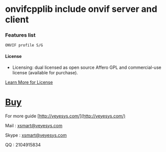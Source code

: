 # onvifcpplib include onvif server and client #

### Features list ###
	ONVIF profile S/G

#### License ####
* Licensing: dual licensed as open source Affero GPL and commercial-use license (available for purchase).


[Learn More for License](https://www.gitbook.com/book/xsmart/rapidvmsusermanual/details)

# [Buy](http://veyesys.com/index.html#license) #


For more guide
[http://veyesys.com/](http://veyesys.com/)

Mail  : [xsmart@veyesys.com](xsmart@veyesys.com)

Skype : xsmart@veyesys.com

QQ    : 2104915834
